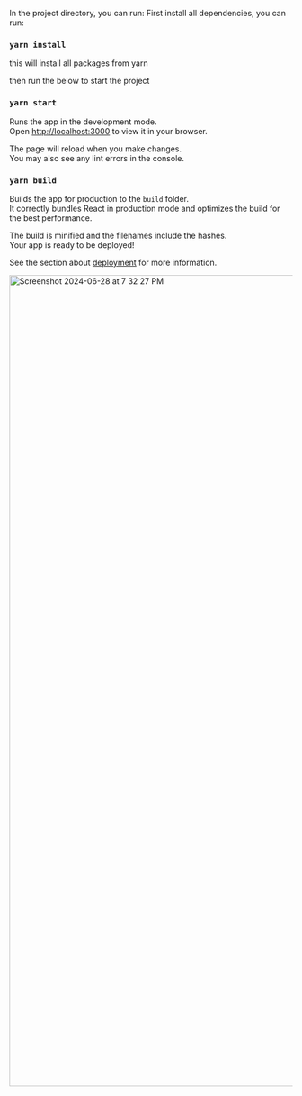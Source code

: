 In the project directory, you can run:
 First install all dependencies, you can run:
### `yarn install`
this will install all packages from yarn 

then run the below to start the project
### `yarn start`

Runs the app in the development mode.\
Open [http://localhost:3000](http://localhost:3000) to view it in your browser.

The page will reload when you make changes.\
You may also see any lint errors in the console.

### `yarn build`

Builds the app for production to the `build` folder.\
It correctly bundles React in production mode and optimizes the build for the best performance.

The build is minified and the filenames include the hashes.\
Your app is ready to be deployed!

See the section about [deployment](https://facebook.github.io/create-react-app/docs/deployment) for more information.


<img width="1440" alt="Screenshot 2024-06-28 at 7 32 27 PM" src="https://github.com/cosmicsameer/CropDataAnalytics/assets/79378011/47c13145-ef46-4634-9e39-8fbc5593cf8f">


